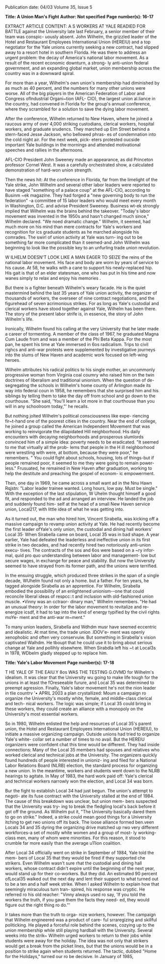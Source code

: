 Publication date: 04/03
Volume 35, Issue 5

**Title: A Union Man's Fight**
**Author: Not specified**
**Page number(s): 16-17**

EXTRACT ARTICLE CONTENT:
A
S WORKERS AT YALE READIED FOR BATTLE against the University 
late last February, a senior member of their team was conspic-
uously absent. John Wilhelm, the grizzled leader of the Hotel 
and Restaurant Employees International Union (HEREIU) and a 
top negotiator for the Yale unions currently seeking a new contract, 
had slipped away to a resort hotel in southern Florida. He was there 
to address an urgent problem: the decay of America's national labor 
movement. As a result of the recent economic downturn, a strong-
ly anti-union federal government, and an expanding global market, 
union membership across the country was in a downward spiral. 

For more than a year, Wilhelm's own union's membership had 
diminished by as much as 40 percent, and the numbers for many 
other unions were worse. All of the big players in the American 
Federation of Labor and Congress oflndustrial Organi~tion (AFL-
CIO), the largest union al.liance in the country, had convened in 
Florida for the group's annual conference, where they scrambled for 
a solution to save the dying labor movement. 

After the conference, Wilhelm returned to New Haven, where 
he joined a raucous army of over 4,000 striking custodians, clerical 
workers, hospital workers, and graduate srudencs. They marched up 
Elm Street behind a stern-faced Jesse Jackson, who bellowed phras-
es of condemnation into the cold night air. For the next week, pick-
eters protested oucside important Yale buildings in the mornings 
and attended motivational speeches and rallies in the afternoons. 

AFL-CIO President John Sweeney made an appearance, as did 
Princeton professor Cornel West. It was a carefully orchestrated 
show, a calculated demonstration of hard-won union strength. 

Then the news hit: At the conference in Florida, far from the 
limelight of the Yale strike, John Wilhelm and several other labor 
leaders were reported to have staged "something of a palace coup" 
at the AFL-CIO, according to Businm ~ek magazine. They had 
forged a "new governing body to run the federation" -a committee 
of 15 labor leaders who would meet every month in Washington, 
D.C. and advise President Sweeney. Business wt-ek strongly implied 
that Wilhelm was the brains behind the takeover. "Today's labor 
movement was invented in the 1950s and hasn't changed much 
since," Wilhelm declared. "We noed dramatic change." Wilhelm, it 
seemed, had much more on his mind than mere contracts for Yale's 
workers and recognition for ics graduate students as he marched 
alongside his comrades. The swirl of union activity at Yale was turn-
ing out to be something far more complicated than it seemed-and 
John Wilhelm was beginning to look like the possible key to an 
unfurling trade union revolution. 

W 
ILHELM DOESN'T LOOK LIKE A MAN EAGER TO SEIZE the reins 
of the national labor movement. His face and body are 
worn by years of service to his cause. At 58, he walks with a 
cane to support his newly-replaced hip. His gait is that of an elder 
statesman, one who has put in his time and now wanes simply to 
relax and enjoy his memories . 

But there is a fighter beneath Wilhelm's weary facade. He is the 
quiet mastermind behind the last 35 years of Yale union activity, the 
organizer of thousands of workers, the overseer of nine contract 
negotiations, and the figurehead of seven acrimonious strikes. For 
as long as Yale's custodial and clerical workers have stood together 
against Yale, Wilhelm has been there. The story of the present labor 
strife is, in essence, the story of John Wilhelm's life. 

Ironically, Wilhelm found his calling at the very University that 
he later made a career of tormenting. A member of the class of 1967, 
he graduated Magna Cum Laude from and was a member of the 
Phi Beta Kappa. For the most pan, he spent his time at Yale 
immersed in 6os radicalism. Trips to civil righcs and anti-war 
protests were supplemented by investigative journeys into the slums 
of New Haven and academic work focused on left-wing heroes. 

Wilhelm attributes his radical politics to his single mother, an 
uncommonly progressive woman from Virginia coal coumry who 
raised him on the twin doctrines of liberalism and traditional 
unionism. When the question of de-segregating the schools in 
Wilhelm's home county of Arlington made its way into federal 
coun in 1958, he remembers that she surprised him and his siblings 
by telling them to take the day off from school and go down to the 
courthouse. "She said, 'You'll learn a lot more in that courthouse 
than you will in any schoolroom today,"' he recalls. 

But nothing jolted Wilhelm's political consciousness like expe-
riencing fir~t-hand one of the poorest cities in the country. Near the 
end of college, he joined a group called the American Independent 
Movement that was working to reinvigorate the dilapidated Hill 
neighborhood. His daily encounters with decaying neighborhoods 
and prosperous slumlords convinced him of a simple idea: poverty 
needs to be eradicated. "It seemed to me that virtually all the prob-
lems that people in the H ill neighborhood were wrestling with 
were, at bottom, because they were poor," he remembers. " You 
could fight about schools, housing, lots of things-but if people 
remained poor, it seemed to me they were going to remain power-
less." Frusuated, he remained in New Haven after graduation, 
working to help the destitute and preaching the gospel of econom-
ic empowerment. 

Then, one day in 1969, he came across a small want ad in the 
Nnu Hawn Rqjstn: "Labor leader trainee wanted. Long hours, low 
pay. Must be single." With the exception of the last stipulation, 
W Uhelm thought himself a good fit, and responded to the ad and 
arranged an interview. He landed the job and suddenly found him-
self at the head of a small New Haven service union, Local217, with 
little idea of what he was getting into. 

As it turned out, the man who hired him, Vincent Sirabella, 
was kicking off a massive campaign to revamp union activity at 
Yale. He had recently become the first leader ofYale's only union, 
the custodial and dining hall workers' Local 35· When Sirabella 
came on board, Local 35 was in bad shape. A year earlier, Yale had 
defeated the leaderless and ineffective union in its first strike in two 
decades, and had recently hired two notoriously anti-union execu-
tives. The contracts of the sos and 6os were based on a ~ry infor-
mal, quid pro quo understanding between labor and management-
low but secure wages, in exchange for peace and stability. But now 
the University seemed to have strayed from its former path, and the 
unions were terrified. 

In the ensuing struggle, which produced three strikes in the 
span of a single decade, WUhelm found not only a home. but a 
father. For ten years, he tagged alongside Sirabella as an apprentice. 
For Wilhelm, Sirabella embodied the possibility of an enlightened 
unionism--one that could reconcile liberal ideas of respcc::t and 
inclusion with old-fashioned union muscle. •Vinny was an cctraor-
dinary man," Wilhelm remembers. "He had an unusual theory: In 
order for the labor movement to revitalize and re-energize icsdf, it 
had to tap into the kind of energy typified by the civil rights moYe-
ment and the anti-war m~ment." 

To many union leaders, Sirabella and Wdhdm musr have 
seemed eccentric and idealistic. At mat time, the trade union .IDOV'e-
ment was openly xenophobic and often very conservuiw. But 
something in Sirabella's vision captivated Walhdm. He tboupt that 
he could use it to bring about serious change at Yale and pollihly 
elsewhere. When Sirabdla left his ~t at Local3s in 1978, WDbelm 
gladly stepped up to replace him. 


**Title: Yale's Labor Movement**
**Page number(s): 17-18**

T 
HE YALE OF THE EAIU.Y 8os WAS THE TESTING G.OVMD for 
Wilhelm's idealism. It was clear that the University wu going 
to make life tough for the unions in at least the fOreseeable 
furure, and Local 35 was determined to preempt agression. Finally, 
Yale's labor movement 
he's not the 
nion leader in tlie countrv 
'• 
APRIL 2003 
a plan crystallized: Moum a campaign ro 
organize rhe University's mostly white, 
female, and middle-class clerical and tech-
nical workers. The logic was simple; if 
Local 35 could bring in these workers, they 
could create an alliance with a monopoly 
on the University's most essential workers. 

So in 1980, Wilhelm enlisted the help 
and resources of Local 35's parent union, 
the Hotel and Restaurant Employees 
International Union (HEREIU), to initiate 
a massive organizing campaign. Outside 
unions had tried to organize Yale's white-
collar set a number of times to no avail. But 
the HEREIU organizers were confident 
chat this time would be different. They 
had inside connections: Many of the Local 
35 members had spouses and relatives who 
worked clerical and technical jobs at the 
University. The organizers quickly found 
hundreds of people interested in unioniz-
ing and filed for a National Labor Relations 
Board (NLRB) election, the standard 
process for organizing a new union. In the 
meantime, workers and students went 
down to the NLRB hearings to agitate. In 
May of 1983, the hard work paid off: Yale's 
clerical and technical workers narrowly 
won the election, and Local 34 was born. 

Bur the fight to establish Local 34 had 
just begun. The union's attempt to negoti-
ate its fuse contract with the University 
stalled at the end of 1984. The cause of this 
breakdown was unclear, but union mem-
bers suspected that the University was try-
ing to break the fledgling local's back 
before it got off the ground. As Wilhelm 
put it, "The University basically dared 
them to go on strike." Indeed, a strike 
could mean good things for a University 
itching to get rwo unions off its back. The 
loose alliance formed ben.veen Locals 34 
and 35 dyring the organizing drive matched 
up rwo very different workforces-a set of 
mostly white women and a group of most-
ly working-class men, many of whom were 
minorities. For this reason, it stood to 
crumble far more easily than the average 
u11ion coalition. 

After Local 34 officially went on strike 
in September of 1984, Yale told the mem-
bers of Local 35 that they would be fired if 
they supported che strikers. Even Wilhelm 
wasn't sure rhat the custodial and dining 
hall workers, whose contract didn't expire 
until the beginning of the next year, would 
stand up for their co-workers. But they did. 
An estimated 90 percent ofLocal35 walked 
out the next day and lent their support to 
what turned out to be a ten and a half week 
strike. When I asked Wilhelm to explain 
how that seemingly miraculous turn tran-
spired, his response was cryptic. He 
referred ro his old reacher: "Vinny always 
used ro say, 'If you told the workers the 
truth, if you gave them the facts they need-
ed, they would figure out the right thing ro 
do."' 

Ir takes more than the truth to orga-
nize workers, however. The campaign that 
Wilhelm engineered was a product of care-
ful srraregizing and skillful politicking. He 
played a forceful role behind the scenes, 
cozying up to the union membership while 
still playing hardball with the University. 
Several weeks into the strik~ Wilhelm 
urged workers to return to their jobs while 
students were away for the holiday. The 
idea was not only that strikers would get a 
break from the picket lines, but that the 
unions would be in a position to strike 
again when students returned. The tactic, 
dubbed "Home for the Holidays," turned 
our ro be decisive. In January of 1985,